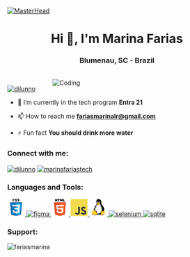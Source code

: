[![MasterHead](https://cdn.pixabay.com/photo/2016/02/03/08/32/banner-1176676_960_720.jpg)](https://www.linkedin.com/in/marinafariastech)


<h1 align="center">Hi 👋, I'm Marina Farias</h1>
<h3 align="center">Blumenau, SC - Brazil</h3>
<br>
<img align="right" alt="Coding" width="400" src="https://c.tenor.com/ZwiXDI5sKe0AAAAC/lain-serial-experiments-lain.gif">

<p align="left"> <a href="https://twitter.com/dilunno" target="blank"><img src="https://img.shields.io/twitter/follow/dilunno?logo=twitter&style=for-the-badge" alt="dilunno" /></a> </p>

- 🔭 I’m currently in the tech program **Entra 21**

- 📫 How to reach me **fariasmarinalr@gmail.com**

- ⚡ Fun fact **You should drink more water**

<h3 align="left">Connect with me:</h3>
<p align="left">
<a href="https://twitter.com/dilunno" target="blank"><img align="center" src="https://raw.githubusercontent.com/rahuldkjain/github-profile-readme-generator/master/src/images/icons/Social/twitter.svg" alt="dilunno" height="30" width="40" /></a>
<a href="https://linkedin.com/in/marinafariastech" target="blank"><img align="center" src="https://raw.githubusercontent.com/rahuldkjain/github-profile-readme-generator/master/src/images/icons/Social/linked-in-alt.svg" alt="marinafariastech" height="30" width="40" /></a>
</p>

<h3 align="left">Languages and Tools:</h3>
<p align="left"> <a href="https://www.w3schools.com/css/" target="_blank" rel="noreferrer"> <img src="https://raw.githubusercontent.com/devicons/devicon/master/icons/css3/css3-original-wordmark.svg" alt="css3" width="40" height="40"/> </a> <a href="https://www.figma.com/" target="_blank" rel="noreferrer"> <img src="https://www.vectorlogo.zone/logos/figma/figma-icon.svg" alt="figma" width="40" height="40"/> </a> <a href="https://www.w3.org/html/" target="_blank" rel="noreferrer"> <img src="https://raw.githubusercontent.com/devicons/devicon/master/icons/html5/html5-original-wordmark.svg" alt="html5" width="40" height="40"/> </a> <a href="https://developer.mozilla.org/en-US/docs/Web/JavaScript" target="_blank" rel="noreferrer"> <img src="https://raw.githubusercontent.com/devicons/devicon/master/icons/javascript/javascript-original.svg" alt="javascript" width="40" height="40"/> </a> <a href="https://www.linux.org/" target="_blank" rel="noreferrer"> <img src="https://raw.githubusercontent.com/devicons/devicon/master/icons/linux/linux-original.svg" alt="linux" width="40" height="40"/> </a> <a href="https://www.selenium.dev" target="_blank" rel="noreferrer"> <img src="https://raw.githubusercontent.com/detain/svg-logos/780f25886640cef088af994181646db2f6b1a3f8/svg/selenium-logo.svg" alt="selenium" width="40" height="40"/> </a> <a href="https://www.sqlite.org/" target="_blank" rel="noreferrer"> <img src="https://www.vectorlogo.zone/logos/sqlite/sqlite-icon.svg" alt="sqlite" width="40" height="40"/> </a> </p>

<h3 align="left">Support:</h3>
<p><a href="https://www.buymeacoffee.com/fariasmarina"> <img align="left" src="https://cdn.buymeacoffee.com/buttons/v2/default-yellow.png" height="50" width="210" alt="fariasmarina" /></a></p><br><br>

